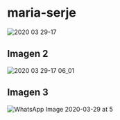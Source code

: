 # maria-serje
![2020 03 29-17](https://user-images.githubusercontent.com/57917274/77865505-49108600-71f4-11ea-942e-a9da88eef9d6.png)
## Imagen 2
![2020 03 29-17 06_01](https://user-images.githubusercontent.com/57917274/77865536-71988000-71f4-11ea-9e2b-dceff486689a.png)
## Imagen 3
![WhatsApp Image 2020-03-29 at 5](https://user-images.githubusercontent.com/57917274/77865562-98ef4d00-71f4-11ea-9313-5e602e6df424.png)
